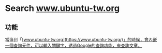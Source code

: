 # Search www.ubuntu-tw.org

## 功能

當逛到「[www.ubuntu-tw.org](https://www.ubuntu-tw.org/)」的時候，會內嵌一個查詢元件，可以輸入關鍵字，透過Google的查詢功能，來查詢文章。
